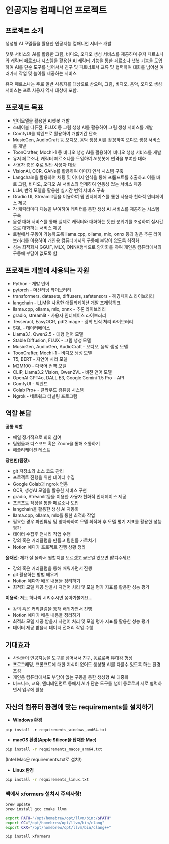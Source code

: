 # 인공지능 컴패니언 프로젝트

## 프로젝트 소개

생성형 AI 모델들을 활용한 인공지능 컴패니언 서비스 개발

챗봇 서비스와 AI를 활용한 그림, 비디오, 오디오 생성 서비스를 제공하며 유저 페르소나와 캐릭터 페르소나 시스템을 활용한 AI 캐릭터 기능을 통한 페르소나 챗봇 기능을 도입하여 AI를 단순 도구를 넘어서서 친구 및 파트너로서 교류 및 협력하여 대화를 넘어선 여러가지 작업 및 놀이를 제공하는 서비스

유저 페르소나는 주로 일반 사용자를 대상으로 삼으며, 그림, 비디오, 음악, 오디오 생성 서비스는 프로 사용자 역시 대상에 포함.

## 프로젝트 목표

- 언어모델을 활용한 AI챗봇 개발
- 스테이블 디퓨전, FLUX 등 그림 생성 AI를 활용하여 그림 생성 서비스를 개발
- ComfyUI를 백엔드로 활용하여 개발기간 단축
- MusicGen, AudioCraft 등 오디오, 음악 생성 AI를 활용하여 오디오 생성 서비스를 개발
- ToonCrafter, Mochi-1 등 비디오 생성 AI를 활용하어 비디오 생성 서비스를 개발
- 유저 페르소나, 캐릭터 페르소나를 도입하여 AI챗봇에 인격을 부여한 대화
- 사용자 층은 주로 일반 사용자 대상
- VisionAI, OCR, GANs를 활용하여 이미지 인식 시스템 구축
- Langchain을 활용하여 채팅 및 이미지 인식을 통해 프롬프트를 추출하고 이를 바로 그림, 비디오, 오디오 AI 서비스와 연계하여 연동성 있는 서비스 제공
- LLM, 번역 모델을 활용한 실시간 번역 서비스 구축
- Gradio UI, Streamlit등을 이용하여 웹 인터페이스를 통한 사용자 친화적 인터페이스 제공
- 각 캐릭터마다 재능을 부여하여 캐릭터를 통한 생성 AI 서비스를 제공하는 시스템 구축
- 음성 대화 서비스를 통해 실제로 캐릭터와 대화하는 듯한 분위기를 조성하여 실시간으로 대화하는 서비스 제공
- 로컬에서 구동이 가능하도록 llama.cpp, ollama, mlx, onnx 등과 같은 추론 라이브러리를 이용하여 개인용 컴퓨터에서의 구동에 부담이 없도록 최적화
- 성능 최적화시 GGUF, MLX, ONNX형식으로 양자화를 햐여 개인용 컴퓨터에서의 구동에 부담이 없도록 함

## 프로젝트 개발에 사용되는 자원

- Python - 개발 언어
- pytorch - 머신러닝 라이브러리
- transformers, datasets, diffusers, safetensors - 허깅페이스 라이브러리
- langchain - LLM을 사용한 애플리케이션 개발 프레임워크
- llama.cpp, ollama, mlx, onnx - 추론 라이브러리
- gradio, streamlit - 사용자 인터페이스 라이브러리
- Tesseract, EasyOCR, pdf2image - 광학 인식 처리 라이브러리
- SQL - 데이터베이스
- Llama3.1, Qwen2.5 - 대형 언어 모델
- Stable Diffusion, FLUX - 그림 생성 모델
- MusicGen, AudioGen, AudioCraft - 오디오, 음악 생성 모델
- ToonCrafter, Mochi-1 - 비디오 생성 모델
- T5, BERT - 자연어 처리 모델
- M2M100 - 다국어 번역 모델
- CLIP, Llama3.2 Vision, Qwen2VL - 비전 언어 모델
- OpenAI GPT4o, DALL E3, Google Gemini 1.5 Pro – API
- ComfyUI - 백엔드
- Colab Pro+ - 클라우드 컴퓨팅 시스템
- Ngrok - 네트워크 터널링 프로그램


## 역할 분담

**공통 역할**

- 매일 정기적으로 회의 참여
- 팀원들과 디스코드 혹은 Zoom을 통해 소통하기
- 애플리케이션 테스트

**장현빈(팀장)**:

- git 저장소와 소스 코드 관리
- 프로젝트 진행을 위한 데이터 수집
- Google Colab과 ngrok 연동
- OCR, 생성AI 모델을 활용한 서비스 구현
- gradio, Streamlit등을 이용한 사용자 친화적 인터페이스 제공
- 프롬프트 작성을 통한 페르소나 도입
- langchain을 활용한 생성 AI 자동화
- llama.cpp, ollama, mlx를 통한 최적화 작업
- 필요한 경우 파인튜닝 및 양자화하여 모델 최적화 후 모델 평기 지표를 활용한 성능 평가
- 데이터 수집후 전처리 작업 수행
- 강의 혹은 커리큘럼을 만들고 팀원들 가르치기
- Notion 에다가 프로젝트 진행 상황 정리

**윤재선**: 제가 잘 몰라서 뭘할지를 모르겠고 굳은일 있으면 맡겨주세요.

- 강의 혹은 커리큘럼을 통해 배워가면서 진행
- git 활용하는 방법 배우기
- Notion 에다가 배운 내용들 정리하기
- 최적화 모델 제공 받을시 자연어 처리 및 모델 평가 지표를 활용한 성능 평가

**이용석**: 저도 하나씩 시켜주시면 쫒아가볼게요…

- 강의 혹은 커리큘럼을 통해 배워가면서 진행
- Notion 에다가 배운 내용들 정리하기
- 최적화 모델 제공 받을시 자연어 처리 및 모델 평가 지표를 활용한 성능 평가
- 데이터 제공 받을시 데이터 전처리 작업 수행

## 기대효과

- 사람들이 인공지능을 도구를 넘어서서 친구, 동료로써 유대감 형성
- 프로그래밍, 프롬프트에 대한 지식이 없어도 생성형 AI를 다룰수 있도록 하는 환경 조성
- 개인용 컴퓨터에서도 부담이 없는 구동을 통한 생성형 AI 대중화
- 비즈니스, 교육, 엔터테인먼트 등에서 AI가 단순 도구를 넘어 동료로써 서로 협력하면서 업무에 활용

## 자신의 컴퓨터 환경에 맞는 requirements를 설치하기

- **Windows 환경**
```shell
pip install -r requirements_windows_amd64.txt
```

- **macOS 환경(Apple Silicon을 탑재한 Mac)**
```zsh
pip install -r requirements_macos_arm64.txt
```
(Intel Mac은 requirements.txt로 설치!)

- **Linux 환경**
```bash
pip install -r requirements_linux.txt
```

### 맥에서 xformers 설치시 주의사항!

```zsh
brew update
brew install gcc cmake llvm
```

```zsh
export PATH="/opt/homebrew/opt/llvm/bin:/$PATH"
export CC="/opt/homebrew/opt/llvm/bin/clang"
export CXX="/opt/homebrew/opt/llvm/bin/clang++"
```

```zsh
pip install xformers
```
